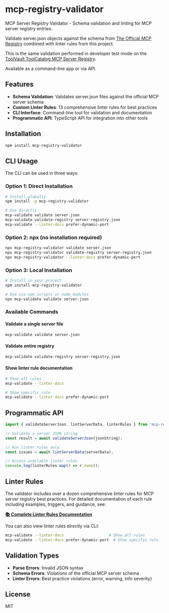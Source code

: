 # mcp-registry-validator

MCP Server Registry Validator - Schema validation and linting for MCP server registry entries.

Validate server.json objects against the schema from [The Official MCP Registry](https://github.com/modelcontextprotocol/registry/) combined with linter rules from this project.

This is the same validation performed in developer test mode on the [ToolVault ToolCatalog MCP Server Registry](https://teamsparkai.github.io/ToolCatalog/registry).

Available as a command-line app or via API.

## Features

- **Schema Validation**: Validates server.json files against the official MCP server schema
- **Custom Linter Rules**: 13 comprehensive linter rules for best practices
- **CLI Interface**: Command-line tool for validation and documentation
- **Programmatic API**: TypeScript API for integration into other tools

## Installation

```bash
npm install mcp-registry-validator
```

## CLI Usage

The CLI can be used in three ways:

### Option 1: Direct Installation
```bash
# Install globally
npm install -g mcp-registry-validator

# Use directly
mcp-validate validate server.json
mcp-validate validate-registry server-registry.json
mcp-validate --linter-docs prefer-dynamic-port
```

### Option 2: npx (no installation required)
```bash
npx mcp-registry-validator validate server.json
npx mcp-registry-validator validate-registry server-registry.json
npx mcp-registry-validator --linter-docs prefer-dynamic-port
```

### Option 3: Local Installation
```bash
# Install in your project
npm install mcp-registry-validator

# Use via npm scripts or node_modules
npx mcp-validate validate server.json
```

### Available Commands

#### Validate a single server file
```bash
mcp-validate validate server.json
```

#### Validate entire registry
```bash
mcp-validate validate-registry server-registry.json
```

#### Show linter rule documentation
```bash
# Show all rules
mcp-validate --linter-docs

# Show specific rule
mcp-validate --linter-docs prefer-dynamic-port
```

## Programmatic API

```typescript
import { validateServerJson, lintServerData, linterRules } from 'mcp-registry-validator';

// Validate a server JSON string
const result = await validateServerJson(jsonString);

// Run linter rules only
const issues = await lintServerData(serverData);

// Access available linter rules
console.log(linterRules.map(r => r.name));
```

## Linter Rules

The validator includes over a dozen comprehensive linter rules for MCP server registry best practices. For detailed documentation of each rule including examples, triggers, and guidance, see:

**[📚 Complete Linter Rules Documentation](./linter.md)**

You can also view linter rules directly via CLI:
```bash
mcp-validate --linter-docs                    # Show all rules
mcp-validate --linter-docs prefer-dynamic-port  # Show specific rule
```

## Validation Types

- **Parse Errors**: Invalid JSON syntax
- **Schema Errors**: Violations of the official MCP server schema
- **Linter Errors**: Best practice violations (error, warning, info severity)

## License

MIT

